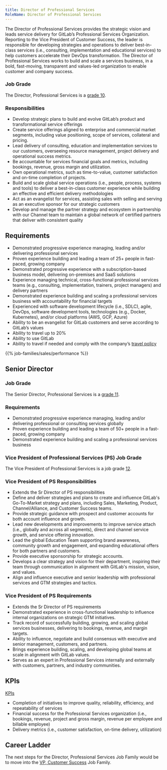 ```yaml
---
title: Director of Professional Services
RoleName: Director of Professional Services
---
```


The Director of Professional Services provides the strategic vision and leads service delivery for GitLab’s Professional Services Organization. Reporting to the Vice President of Customer Success, the leader is responsible for developing strategies and operations to deliver best-in-class services (i.e., consulting, implementation and educational services) to help customers accelerate their DevOps transformation. The Director of Professional Services works to build and scale a services business, in a bold, fast-moving, transparent and values-led organization to enable customer and company success.

### Job Grade

The Director, Professional Services is a [grade 10](/handbook/total-rewards/compensation/compensation-calculator/#gitlab-job-grades).

### Responsibilities

- Develop strategic plans to build and evolve GitLab’s product and transformational service offerings
- Create service offerings aligned to enterprise and commercial market segments, including value positioning, scope of services, collateral and pricing.
- Lead delivery of consulting, education and implementation services to our customers, overseeing resource management, project delivery and operational success metrics.
- Be accountable for services financial goals and metrics, including bookings, revenue, gross margin and utilization.
- Own operational metrics, such as time-to-value, customer satisfaction and on-time completion of projects.
- Build and scale global service operations (i.e., people, process, systems and tools) to deliver a best-in-class customer experience while building an effective and efficient delivery methodologies
- Act as an evangelist for services, assisting sales with selling and serving as an executive sponsor for our strategic customers
- Develop and manage the partner strategy and ecosystem in partnership with our Channel team to maintain a global network of certified partners that deliver with consistent quality

## Requirements

- Demonstrated progressive experience managing, leading and/or delivering professional services
- Proven experience building and leading a team of 25+ people in fast-paced, growing company
- Demonstrated progressive experience with a subscription-based business model, delivering on-premises and SaaS solutions
- Experience managing technical, cross-functional professional services teams (e.g., consulting, implementation, trainers, project managers) and delivery partners
- Demonstrated experience building and scaling a professional services business with accountability for financial targets
- Experienced with software development lifecycle (i.e., SDLC), agile, DevOps, software development tools, technologies (e.g., Docker, Kubernetes), and/or cloud platforms (AWS, GCP, Azure)
- Ability to be an evangelist for GitLab customers and serve according to GitLab’s values
- Ability to travel up to 20%
- Ability to use GitLab
- Ability to travel if needed and comply with the company’s [travel policy](https://about.gitlab.com/handbook/travel/)

{{% job-families/sales/performance %}}

## Senior Director

### Job Grade

The Senior Director, Professional Services is a [grade 11](/handbook/total-rewards/compensation/compensation-calculator/#gitlab-job-grades).

### Requirements

- Demonstrated progressive experience managing, leading and/or delivering professional or consulting services globally
- Proven experience building and leading a team of 50+ people in a fast-paced, growing company
- Demonstrated experience building and scaling a professional services business

### Vice President of Professional Services (PS) Job Grade

The Vice President of Professional Services is a job grade [12](https://about.gitlab.com/handbook/total-rewards/compensation/compensation-calculator/#gitlab-job-grades).

### Vice President of PS Responsibilities

- Extends the Sr Director of PS responsibilities
- Define and deliver strategies and plans to create and influence GitLab's Go-To-Market strategy and plans, including Sales, Marketing, Product, Channel/Alliance, and Customer Success teams.
- Provide strategic guidance with prospect and customer accounts for both account influence and growth.
- Lead new developments and improvements to improve service attach (i.e., globally and across all segments), direct and channel service growth, and service offering innovation.
- Lead the global Education Team supporting brand awareness, community growth and engagement, and expanding educational offers for both partners and customers.
- Provide executive sponsorship for strategic accounts.
- Develops a clear strategy and vision for their department, inspiring their team through communication in alignment with GitLab's mission, vision, and values.
- Align and influence executive and senior leadership with professional services and GTM strategies and tactics.

### Vice President of PS Requirements

- Extends the Sr Director of PS requirements
- Demonstrated experience in cross-functional leadership to influence internal organizations on strategic GTM initiatives.
- Track record of successfully building, growing, and scaling global services businesses, delivering to bookings, revenue, and margin targets.
- Ability to influence, negotiate and build consensus with executive and senior management, customers, and partners.
- Brings experience building, scaling, and developing global teams at scale in alignment with GitLab values.
- Serves as an expert in Professional Services internally and externally with customers, partners, and industry communities.

## KPIs

[KPIs](https://about.gitlab.com/handbook/customer-success/professional-services-engineering/#team-metrics)
- Completion of initiatives to improve quality, reliability, efficiency, and repeatability of services
- Financial success for the Professional Services organization (i.e., bookings, revenue, project and gross margin, revenue per employee and billable employee)
- Delivery metrics (i.e., customer satisfaction, on-time delivery, utilization)

## Career Ladder

The next steps for the Director, Professional Services Job Family would be to move into the [VP, Customer Success](/job-families/sales/vp-of-customer-success/) Job Family.

